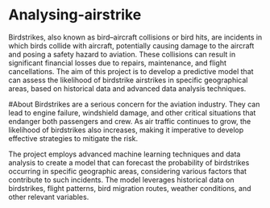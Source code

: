 # Analysing-airstrike

Birdstrikes, also known as bird–aircraft collisions or bird hits, are incidents in which birds collide with aircraft, potentially causing damage to the aircraft and posing a safety hazard to aviation. These collisions can result in significant financial losses due to repairs, maintenance, and flight cancellations. The aim of this project is to develop a predictive model that can assess the likelihood of birdstrike airstrikes in specific geographical areas, based on historical data and advanced data analysis techniques.

#About
Birdstrikes are a serious concern for the aviation industry. They can lead to engine failure, windshield damage, and other critical situations that endanger both passengers and crew. As air traffic continues to grow, the likelihood of birdstrikes also increases, making it imperative to develop effective strategies to mitigate the risk.

The project employs advanced machine learning techniques and data analysis to create a model that can forecast the probability of birdstrikes occurring in specific geographic areas, considering various factors that contribute to such incidents. The model leverages historical data on birdstrikes, flight patterns, bird migration routes, weather conditions, and other relevant variables.
